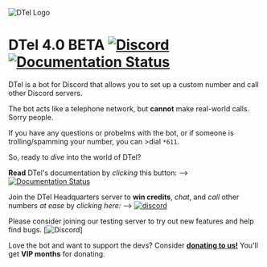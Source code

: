![DTel Logo](../3.x/A943FA92-144C-4705-8CFA-24EC659FF511.jpeg)
# DTel 4.0 BETA [![Discord](https://img.shields.io/badge/Discord-Support_Server-7289DA.svg)](https://discord.gg/RN7pxrB) [![Documentation Status](https://readthedocs.org/projects/dtel/badge/?version=latest)](http://dtel.austinhuang.me/en/latest/)

DTel is a bot for Discord that allows you to set up a custom number and call other Discord servers.

The bot acts like a telephone network, but **cannot** make real-world calls. Sorry people.

If you have any questions or probelms with the bot, or if someone is trolling/spamming your number, you can >dial `*611`.

So, ready to *dive* into the world of DTel?

**Read** DTel's documentation by *clicking* this button: --> [![Documentation Status](https://readthedocs.org/projects/dtel/badge/?version=latest)](http://dtel.austinhuang.me/en/latest)

Join the DTel Headquarters server to **win credits**, *chat*, and *call* other numbers *at ease* by *clicking here:* --> [![discord](https://img.shields.io/badge/Discord-Support_Server-7289DA.svg)](https://discord.gg/RN7pxrB)

Please consider joining our testing server to try out new features and help find bugs. [![Discord](https://img.shields.io/badge/Discord-Test%20server-7289DA)]

Love the bot and want to support the devs? Consider [**donating to us!**](https://dtel.austinhuang.me/en/latest/VIP-Number/#current-rate) You'll get **VIP months** for donating.
